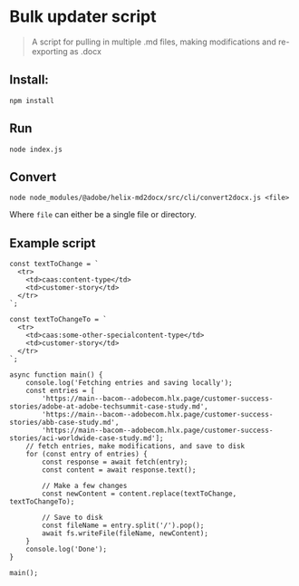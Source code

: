 # Bulk updater script
> A script for pulling in multiple .md files, making modifications and re-exporting as .docx

## Install: 
```
npm install 
```

## Run
```
node index.js
```

## Convert 
```
node node_modules/@adobe/helix-md2docx/src/cli/convert2docx.js <file>
```

Where `file` can either be a single file or directory.


## Example script

```
const textToChange = `
  <tr>
    <td>caas:content-type</td>
    <td>customer-story</td>
  </tr>
`;

const textToChangeTo = `
  <tr>
    <td>caas:some-other-specialcontent-type</td>
    <td>customer-story</td>
  </tr>
`;

async function main() {
    console.log('Fetching entries and saving locally');
    const entries = [
        'https://main--bacom--adobecom.hlx.page/customer-success-stories/adobe-at-adobe-techsummit-case-study.md', 
        'https://main--bacom--adobecom.hlx.page/customer-success-stories/abb-case-study.md', 
        'https://main--bacom--adobecom.hlx.page/customer-success-stories/aci-worldwide-case-study.md'];
    // fetch entries, make modifications, and save to disk
    for (const entry of entries) {
        const response = await fetch(entry);
        const content = await response.text();

        // Make a few changes
        const newContent = content.replace(textToChange, textToChangeTo);
        
        // Save to disk
        const fileName = entry.split('/').pop();
        await fs.writeFile(fileName, newContent);
    }
    console.log('Done');
}

main();
```